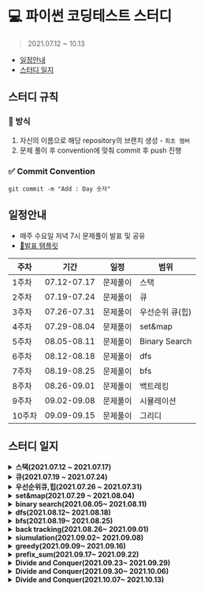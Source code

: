 # 💻 파이썬 코딩테스트 스터디 
> 2021.07.12 ~ 10.13

  - [일정안내](#일정안내)
  - [스터디 일지](#스터디-일지)

## 스터디 규칙
### 📄 방식
1. 자신의 이름으로 해당 repository의 브랜치 생성 - `최초 멤버`
2. 문제 풀이 후 convention에 맞춰 commit 후 push 진행 

### ✅ Commit Convention

```
git commit -m "Add : Day 숫자"
```


## 일정안내
- 매주 수요일 저녁 7시 문제풀이 발표 및 공유 
- [📌발표 템플릿](https://github.com/hyunolike/coding-test/wiki/%F0%9F%93%8C%EB%B0%9C%ED%91%9C-%ED%85%9C%ED%94%8C%EB%A6%BF)

|주차|기간|일정|범위|
|--|--|--|--|
|1주차|07.12-07.17|문제풀이|스택|
|2주차|07.19-07.24|문제풀이|큐|
|3주차|07.26-07.31|문제풀이|우선순위 큐(힙)|
|4주차|07.29-08.04|문제풀이|set&map|
|5주차|08.05-08.11|문제풀이|Binary Search|
|6주차|08.12-08.18|문제풀이|dfs|
|7주차|08.19-08.25|문제풀이|bfs|
|8주차|08.26-09.01|문제풀이|백트레킹|
|9주차|09.02-09.08|문제풀이|시뮬레이션|
|10주차|09.09-09.15|문제풀이|그리디|

## 스터디 일지 

<details markdown="1">
<summary><strong>스택(2021.07.12 ~ 2021.07.17)</strong></summary>

<br/>

|문제 번호|문제 이름|
|:------:|:-------:|
|9012|괄호|
|2504|괄호의 값|
|10773|제로|
|1874|스택수열|
|1918|후위 표기식|
|1935|후위 표기식2|
|4949|균형잡힌세상|
|2493|탑|
|3986|좋은 단어|
|2812|크게만들기|

</details>

<details markdown="1">
<summary><strong>큐(2021.07.19 ~ 2021.07.24)</strong></summary>

<br/>

|문제 번호|문제 이름|
|:------:|:-------:|
|17225|세훈이의선물가게|
|1966|프린터큐|
|5464|주차장|
|14713|앵무새|
|21775|가희와 자원놀이|
|2164|카드2|
|18258|큐2|
|3078|좋은친구|
|3190|뱀|
|1158|요세푸스|

</details>


<details markdown="1">
<summary><strong>우선순위큐,힙(2021.07.26 ~ 2021.07.31)</strong></summary>

<br/>

|문제 번호|문제 이름|
|:------:|:-------:|
|1927|최소 힙|
|11000|강의실배정|
|15903|카드 합체 놀이|
|1715|카드정렬하기|
|14241 |슬라임 합치기|
|12018 |Yonsei TOTO|
|11286 |절대값 힙|
|2075 |N번째 큰 수|
|11279 | 최대 힙|
|1655 |가운데로 말해요|

</details>

<details markdown="1">
<summary><strong>set&map(2021.07.29 ~ 2021.08.04)</strong></summary>

<br/>

|문제 번호|문제 이름|
|:------:|:-------:|
|4358|생태학|
|1620|나는야 포켓몬 마스터|
|19583|싸이버개강총회|
|1269|대칭 차집합|
|2002|추월|
|9322|철벽 보안 알고리즘|
|4195|친구 네트워크|
|1302|베스트셀러|
|13414|수강 신청|
|12906|새로운 하노이탑|
|9375|패션왕 신혜빈|
|20166|문자열 지옥에 빠진 호석|

</details>

<details markdown="1">
<summary><strong>binary search(2021.08.05~ 2021.08.11)</strong></summary>

<br/>

|문제 번호|문제 이름|
|:------:|:-------:|
|2141|기타레슨|
|2110|공유기 설치|
|1300|K번째 수|
|1072|게임|
|1470|두용액|
|2805|나무 자르기|
|12015|가장 긴 증가하는 부분 수열2|
|17393|다이나믹 롤러|
|1654|랜선 자르기|
|1477|휴게소 세우기|
|8983|사냥꾼|
|11977|Angry cows|

</details>

<details markdown="1">
<summary><strong>dfs(2021.08.12~ 2021.08.18)</strong></summary>

<br/>

|문제 번호|문제 이름|
|:------:|:-------:|
|1260|dfs와 bfs|
|2667|단지번호 붙이기|
|1987|알파벳|
|1012|유기농배추|
|10026|적록색약|
|11725|트리의 부모 찾기|
|1707|이분 그래프|
|4963|섬의 개수|
|2573|빙산|
|1068|트리|
|1520|내리막길|
|1937|욕심쟁이 판다|

</details>

<details markdown="1">
<summary><strong>bfs(2021.08.19~ 2021.08.25)</strong></summary>

<br/>

|문제 번호|문제 이름|
|:------:|:-------:|
|7562|나이트의 이동|
|16234|인구이동|
|2589|보물섬|
|18352|특정 거리의 도시 찾기|
|18405|경쟁적 전염|
|2644|촌수계산|
|17135|캐슬 디펜스|
|2583|영역구하기|
|2206|벽 부수고 이동하기|
|2606|바이러스|
|14502|연구소|

</details>

<details markdown="1">
<summary><strong>back tracking(2021.08.26~ 2021.09.01)</strong></summary>

<br/>

|문제 번호|문제 이름|
|:-------:|:-------:|
|1182|부분수열의 합|
|9663|N-Queen|
|13140|Hello World!|
|7490|0 만들기|
|1759|암호만들기|
|6603|로또|
|1405|미친로봇|
|2661|좋은 수열|
|10971|외판원 순회2|
|14888|연산자 끼워넣기|
|2580|스도쿠|
|16198|에너지 모으기|

</details>

<details markdown="1">
<summary><strong>siumulation(2021.09.02~ 2021.09.08)</strong></summary>

<br/>

|문제 번호|문제 이름|
|:-------:|:-------:|
|2933|미네랄|
|14719|빗물|
|3190|뱀|
|1713|후보추천하기|
|13335|트럭|
|14499|주사위굴리기|
|14503|로봇 청소기|
|17140|이차원 배열과 연산|
|16236|아기 상어|
|1244|스위치 켜고 끄기|

</details>

<details markdown="1">
<summary><strong>greedy(2021.09.09~ 2021.09.16)</strong></summary>

<br/>

|문제 번호|문제 이름|
|:-------:|:-------:|
|1931|회의실 배정|
|13164|행복 유치원|
|1946|신입사원|
|1339|단어 수학|
|17609|회문|
|1715|카드 정렬하기|
|1826|연료 채우기|
|1911|흙길 보수하기|
|1105|팔|
|12904|A와 B|

</details>

<details markdown="1">
<summary><strong>prefix_sum(2021.09.17~ 2021.09.22)</strong></summary>

<br/>

|문제 번호|문제 이름|
|:-------:|:-------:|
|20438|출석체크|
|2015|수들의 합4|
|11660|구간 합 구하기 4|
|3020|개똥벌레|
|21758|꿀 따기|
|2632|피자 판매|
|14465|소가 길을 건너간 이유5|
|5549|행성 탐사|
|20159|동작 그만. 밑장빼기냐?|
|21318|피아노 체조|
  
</details>

<details markdown="1">
<summary><strong>Divide and Conquer(2021.09.23~ 2021.09.29)</strong></summary>

<br/>

|문제 번호|문제 이름|
|:-------:|:-------:|
|1588|수열|
|17829|222-풀링|
|2447|별 찍기 - 10|
|2448|별 찍기 - 11|
|2339|석판 자르기|
|1074|Z|
|2630|색종이 만들기|
|4256|트리|
|5904|moo 게임|
|2374|같은수로 만들기|
  
</details>

<details markdown="1">
<summary><strong>Divide and Conquer(2021.09.30~ 2021.10.06)</strong></summary>

<br/>

|문제 번호|문제 이름|
|:-------:|:-------:|
|22114|창영이와 점프|
|7453|합이 0인 네 정수|
|16161|가장 긴 증가하는 팰린드롬 부분수열|
|20922|겹치는 건 싫어|
|22862|가장 긴 짝수 연속한 부분 수열(large)|
|22945|팀 빌딩|
|2531|회전 초밥|
|2230|수 고르기|

</details>

<details markdown="1">
<summary><strong>Divide and Conquer(2021.10.07~ 2021.10.13)</strong></summary>

<br/>

|문제 번호|문제 이름|
|:-------:|:-------:|
|2839|설탕배달|
|1463|1로 만들기|
|14002|가장 긴 증가하는 부분 수열 4|
|2133|타일 채우기|
|1149|RGB거리|
|12865|평범한 배낭|
|9251|LCS|
|11053|가장 긴 증가하는 부분 수열|

</details>
